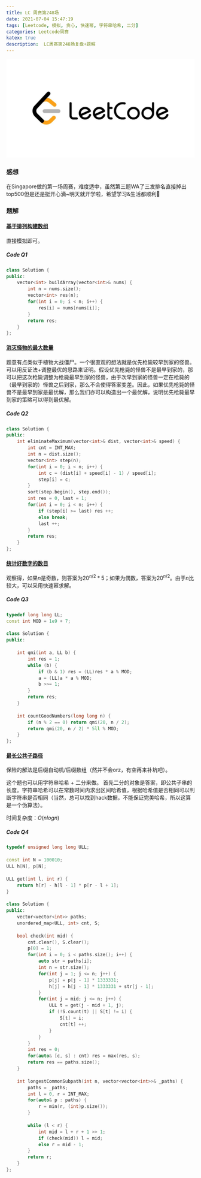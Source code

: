```yaml
---
title: LC 周赛第248场
date: 2021-07-04 15:47:19
tags: [Leetcode, 模拟, 贪心, 快速幂, 字符串哈希, 二分]
categories: Leetcode周赛
katex: true
description:  LC周赛第248场复盘+题解
---
```


![LC](/images/Leetcode.jpg)

<!--more-->

### **感想**
在Singapore做的第一场周赛，难度适中，虽然第三题WA了三发排名直接掉出top500但是还是挺开心滴~明天就开学啦，希望学习&生活都顺利🌴


### **题解**

#### [基于排列构建数组](https://leetcode-cn.com/problems/build-array-from-permutation/)

直接模拟即可。

##### **Code Q1**
```cpp
class Solution {
public:
    vector<int> buildArray(vector<int>& nums) {
        int n = nums.size();
        vector<int> res(n);
        for(int i = 0; i < n; i++) {
            res[i] = nums[nums[i]];
        }
        return res;
    }
};
```

#### [消灭怪物的最大数量](https://leetcode-cn.com/problems/eliminate-maximum-number-of-monsters/)

题意有点类似于植物大战僵尸。一个很直观的想法就是优先枪毙较早到家的怪兽。可以用反证法+调整最优的思路来证明。假设优先枪毙的怪兽不是最早到家的，那可以把这次枪毙调整为枪毙最早到家的怪兽，由于次早到家的怪兽一定在枪毙的（最早到家的）怪兽之后到家，那么不会使得答案变差。因此，如果优先枪毙的怪兽不是最早到家是最优解，那么我们亦可以构造出一个最优解，说明优先枪毙最早到家的策略可以得到最优解。

##### **Code Q2**

```cpp
class Solution {
public:
    int eliminateMaximum(vector<int>& dist, vector<int>& speed) {
        int cnt = INT_MAX;
        int n = dist.size();
        vector<int> step(n);
        for(int i = 0; i < n; i++) {
            int c = (dist[i] + speed[i] - 1) / speed[i];
            step[i] = c;
        }
        sort(step.begin(), step.end());
        int res = 0, last = 1;
        for(int i = 0; i < n; i++) {
            if (step[i] >= last) res ++;
            else break;
            last ++;
        }
        return res;
    }
};
```

#### [统计好数字的数目](https://leetcode-cn.com/problems/count-good-numbers/)

观察得，如果$n$是奇数，则答案为$20^{n / 2} * 5$；如果为偶数，答案为$20^{n / 2}$。由于$n$比较大，可以采用快速幂求解。

##### **Code Q3**
```cpp
typedef long long LL;
const int MOD = 1e9 + 7;

class Solution {
public:
    
    int qmi(int a, LL b) {
        int res = 1;
        while (b) {
            if (b & 1) res = (LL)res * a % MOD;
            a = (LL)a * a % MOD;
            b >>= 1;
        }
        return res;
    }
    
    int countGoodNumbers(long long n) {
        if (n % 2 == 0) return qmi(20, n / 2);
        return qmi(20, n / 2) * 5ll % MOD;
    }
};
```
#### [最长公共子路径](https://leetcode-cn.com/problems/longest-common-subpath/)

保险的解法是后缀自动机/后缀数组（然并不会orz，有空再来补坑吧）。

这个题也可以用字符串哈希 + 二分来做。
首先二分的对象是答案，即公共子串的长度。字符串哈希可以在常数时间内求出区间哈希值，根据哈希值是否相同可以判断字符串是否相同（当然，总可以找到hack数据，不能保证完美哈希，所以这算是一个伪算法）。

时间复杂度：$O(nlogn)$
##### **Code Q4**

```cpp
typedef unsigned long long ULL;

const int N = 100010;
ULL h[N], p[N];

ULL get(int l, int r) {
    return h[r] - h[l - 1] * p[r - l + 1];
}

class Solution {
public:
    vector<vector<int>> paths;
    unordered_map<ULL, int> cnt, S;

    bool check(int mid) {
        cnt.clear(), S.clear();
        p[0] = 1;
        for(int i = 0; i < paths.size(); i++) {
            auto str = paths[i];
            int n = str.size();
            for(int j = 1; j <= n; j++) {
                p[j] = p[j - 1] * 1333331;
                h[j] = h[j - 1] * 1333331 + str[j - 1];
            }
            for(int j = mid; j <= n; j++) {
                ULL t = get(j - mid + 1, j);
                if (!S.count(t) || S[t] != i) {
                    S[t] = i;
                    cnt[t] ++;
                }
            }
        }
        int res = 0;
        for(auto& [c, s] : cnt) res = max(res, s);
        return res == paths.size();
    }

    int longestCommonSubpath(int n, vector<vector<int>>& _paths) {
        paths = _paths;
        int l = 0, r = INT_MAX;
        for(auto& p : paths) {
            r = min(r, (int)p.size());
        }

        while (l < r) {
            int mid = l + r + 1 >> 1;
            if (check(mid)) l = mid;
            else r = mid - 1;
        }
        return r;
    }
};
```

